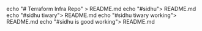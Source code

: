 echo "# Terraform Infra Repo" > README.md
echo "#sidhu"> README.md
echo "#sidhu tiwary"> README.md
echo "#sidhu tiwary working"> README.md
echo "#sidhu is good working"> README.md